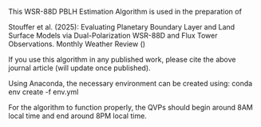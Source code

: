 This WSR-88D PBLH Estimation Algorithm is used in the preparation of

Stouffer et al. (2025): Evaluating Planetary Boundary Layer and Land 
Surface Models via Dual-Polarization WSR-88D and Flux Tower Observations.
Monthly Weather Review ()

If you use this algorithm in any published work, please cite the above
journal article (will update once published).

Using Anaconda, the necessary environment can be created using:
conda env create -f env.yml

For the algorithm to function properly, the QVPs should begin around 8AM
local time and end around 8PM local time.
